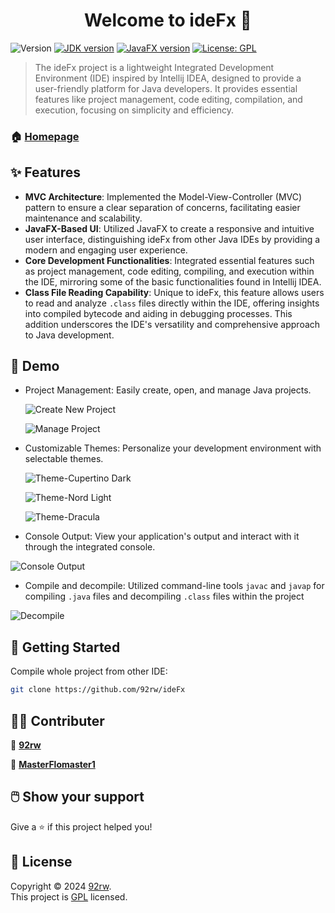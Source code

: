 <h1 align="center">Welcome to ideFx 👋</h1>
<p>
  <img alt="Version" src="https://img.shields.io/badge/version-0.2-blue.svg" />
  <a href="#Features"><img src="https://img.shields.io/badge/Java-21-red.svg" alt="JDK version"></a>
  <a href="#Features"><img src="https://img.shields.io/badge/OpenJFX-21-red.svg" alt="JavaFX version"></a>
  <a href="#Features"><img src="https://img.shields.io/github/license/92rw/ideFx" alt="License: GPL"></a>
</p>

> The ideFx project is a lightweight Integrated Development Environment (IDE) inspired by Intellij IDEA, designed to provide a user-friendly platform for Java developers. It provides essential features like project management, code editing, compilation, and execution, focusing on simplicity and efficiency.

### 🏠 [Homepage](https://github.com/92rw/ideFx#readme)

## ✨ Features

- **MVC Architecture**: Implemented the Model-View-Controller (MVC) pattern to ensure a clear separation of concerns, facilitating easier maintenance and scalability.
- **JavaFX-Based UI**: Utilized JavaFX to create a responsive and intuitive user interface, distinguishing ideFx from other Java IDEs by providing a modern and engaging user experience.
- **Core Development Functionalities**: Integrated essential features such as project management, code editing, compiling, and execution within the IDE, mirroring some of the basic functionalities found in Intellij IDEA.
- **Class File Reading Capability**: Unique to ideFx, this feature allows users to read and analyze `.class` files directly within the IDE, offering insights into compiled bytecode and aiding in debugging processes. This addition underscores the IDE's versatility and comprehensive approach to Java development.

## 🚀 Demo

* Project Management: Easily create, open, and manage Java projects.

    ![Create New Project](https://github.com/92rw/StaticResources/blob/main/image/ArticleContents/ideFx/Project-Create.png?raw=true)
  
    ![Manage Project](https://github.com/92rw/StaticResources/blob/main/image/ArticleContents/ideFx/Project-Management.png?raw=true)

- Customizable Themes: Personalize your development environment with selectable themes.

    ![Theme-Cupertino Dark](https://github.com/92rw/StaticResources/blob/main/image/ArticleContents/ideFx/Theme-Dark2.png?raw=true)

    ![Theme-Nord Light](https://github.com/92rw/StaticResources/blob/main/image/ArticleContents/ideFx/Theme-Light2.png?raw=true)
    
    ![Theme-Dracula](https://github.com/92rw/StaticResources/blob/main/image/ArticleContents/ideFx/Theme-Purple2.png?raw=true)

- Console Output: View your application's output and interact with it through the integrated console.

![Console Output](https://github.com/92rw/StaticResources/blob/main/image/ArticleContents/ideFx/RuntimeTest2.png?raw=true)

* Compile and decompile: Utilized command-line tools `javac` and `javap` for compiling `.java` files and decompiling `.class` files within the project

![Decompile](https://github.com/92rw/StaticResources/blob/main/image/ArticleContents/ideFx/DeCompile2.png?raw=true)

## 📩 Getting Started

Compile whole project from other IDE:

```bash
git clone https://github.com/92rw/ideFx
```



## 👨‍💻 Contributer

👤 **[92rw](https://github.com/92rw)**

👤 **[MasterFlomaster1](https://github.com/MasterFlomaster1)**

## 🖱️ Show your support

Give a ⭐️ if this project helped you!

## 📝 License

Copyright © 2024 [92rw](https://github.com/92rw).<br />
This project is [GPL](https://github.com/92rw/ideFx/blob/main/LICENSE) licensed.